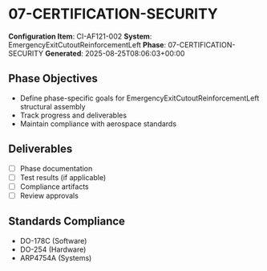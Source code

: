 # 07-CERTIFICATION-SECURITY

**Configuration Item**: CI-AF121-002
**System**: EmergencyExitCutoutReinforcementLeft
**Phase**: 07-CERTIFICATION-SECURITY
**Generated**: 2025-08-25T08:06:03+00:00

## Phase Objectives
- Define phase-specific goals for EmergencyExitCutoutReinforcementLeft structural assembly
- Track progress and deliverables
- Maintain compliance with aerospace standards

## Deliverables
- [ ] Phase documentation
- [ ] Test results (if applicable)
- [ ] Compliance artifacts
- [ ] Review approvals

## Standards Compliance
- DO-178C (Software)
- DO-254 (Hardware)
- ARP4754A (Systems)

